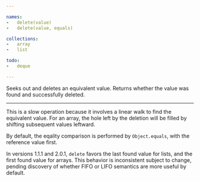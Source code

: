 ```yaml
---

names:
-   delete(value)
-   delete(value, equals)

collections:
-   array
-   list

todo:
-   deque

---
```


Seeks out and deletes an equivalent value.
Returns whether the value was found and successfully deleted.

---

This is a slow operation because it involves a linear walk to find the
equivalent value.
For an array, the hole left by the deletion will be filled by shifting
subsequent values leftward.

By default, the eqality comparison is performed by `Object.equals`, with the
reference value first.

In versions 1.1.1 and 2.0.1, `delete` favors the last found value for lists, and
the first found value for arrays.
This behavior is inconsistent subject to change, pending discovery of whether
FIFO or LIFO semantics are more useful by default.

